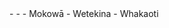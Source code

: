 <meta data-spell-branch  data-spell-update-dyn-onchange>
- <meta data-dyn="spell-word-prediction" data-words-file="mi.json" data-max-nodes="3"  data-predict-after-n-chars="3">
- <meta data-dyn="spell-letter-prediction" data-words-file="mi.json">
- Mokowā <meta data-spell-letter=" ">
- Wetekina <meta data-spell-delchar>
- Whakaoti <meta data-spell-finish>
